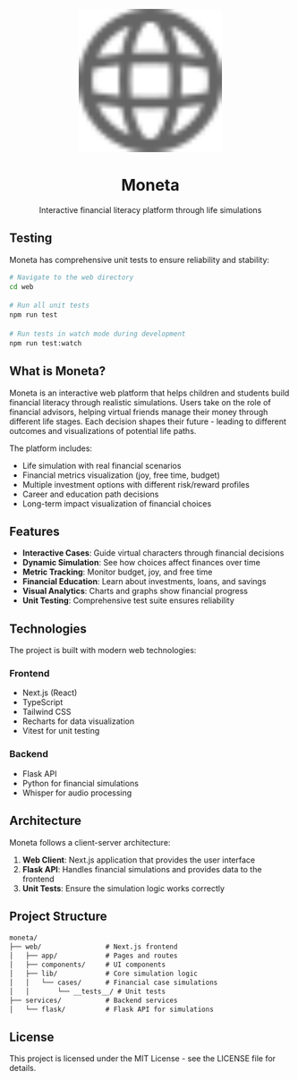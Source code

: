<p align="center">
  <img width=256px src="./web/public/globe.svg" />
  <h1 align="center">Moneta</h1>
  <p align="center">Interactive financial literacy platform through life simulations</p>
</p>

## Testing

Moneta has comprehensive unit tests to ensure reliability and stability:

```bash
# Navigate to the web directory
cd web

# Run all unit tests
npm run test

# Run tests in watch mode during development
npm run test:watch
```

## What is Moneta?

Moneta is an interactive web platform that helps children and students build financial literacy through realistic simulations. Users take on the role of financial advisors, helping virtual friends manage their money through different life stages. Each decision shapes their future - leading to different outcomes and visualizations of potential life paths.

The platform includes:

- Life simulation with real financial scenarios
- Financial metrics visualization (joy, free time, budget)
- Multiple investment options with different risk/reward profiles
- Career and education path decisions
- Long-term impact visualization of financial choices

## Features

- **Interactive Cases**: Guide virtual characters through financial decisions
- **Dynamic Simulation**: See how choices affect finances over time
- **Metric Tracking**: Monitor budget, joy, and free time
- **Financial Education**: Learn about investments, loans, and savings
- **Visual Analytics**: Charts and graphs show financial progress
- **Unit Testing**: Comprehensive test suite ensures reliability

## Technologies

The project is built with modern web technologies:

### Frontend

- Next.js (React)
- TypeScript
- Tailwind CSS
- Recharts for data visualization
- Vitest for unit testing

### Backend

- Flask API
- Python for financial simulations
- Whisper for audio processing

## Architecture

Moneta follows a client-server architecture:

1. **Web Client**: Next.js application that provides the user interface
2. **Flask API**: Handles financial simulations and provides data to the frontend
3. **Unit Tests**: Ensure the simulation logic works correctly

## Project Structure

```
moneta/
├── web/                # Next.js frontend
│   ├── app/            # Pages and routes
│   ├── components/     # UI components
│   ├── lib/            # Core simulation logic
│   │   └── cases/      # Financial case simulations
│   │       └── __tests__/ # Unit tests
├── services/           # Backend services
│   └── flask/          # Flask API for simulations
```

## License

This project is licensed under the MIT License - see the LICENSE file for details.
